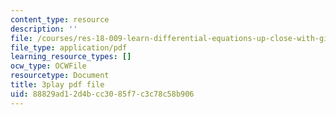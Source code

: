 ```yaml
---
content_type: resource
description: ''
file: /courses/res-18-009-learn-differential-equations-up-close-with-gilbert-strang-and-cleve-moler-fall-2015/88829ad12d4bcc3085f7c3c78c58b906_9TQCKWWAVjM.pdf
file_type: application/pdf
learning_resource_types: []
ocw_type: OCWFile
resourcetype: Document
title: 3play pdf file
uid: 88829ad1-2d4b-cc30-85f7-c3c78c58b906
---
```

